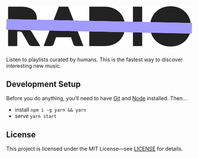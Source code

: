 # ![Line Radio](src/img/logo.svg)

Listen to playlists curated by humans. This is the fastest way to discover interesting new music.

## Development Setup

Before you do anything, you&rsquo;ll need to have [Git](https://git-scm.com/) and [Node](https://nodejs.org/en/) installed. Then...

- install `npm i -g yarn && yarn`
- serve `yarn start`

## License

This project is licensed under the MIT License&mdash;see [LICENSE](LICENSE) for details.
